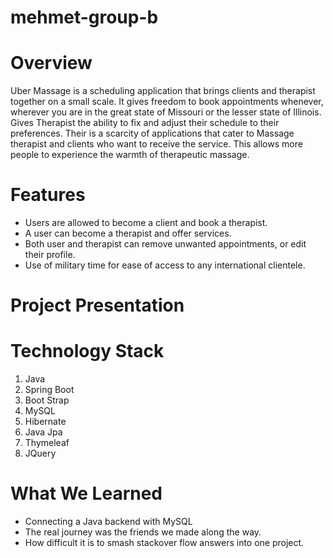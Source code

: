 # mehmet-group-b

# Overview

Uber Massage is a scheduling application that brings clients and therapist together on a small scale. It gives freedom
to book appointments whenever, wherever you are in the great state of Missouri or the lesser state of Illinois. Gives Therapist
the ability to fix and adjust their schedule to their preferences. Their is a scarcity of applications that cater to Massage therapist and clients who want to receive the service. This allows more people to experience the warmth of therapeutic massage.

# Features

* Users are allowed to become a client and book a therapist.
* A user can become a therapist and offer services.
* Both user and therapist can remove unwanted appointments, or edit their profile.
* Use of military time for ease of access to any international clientele.

# Project Presentation



# Technology Stack

1. Java
2. Spring Boot
3. Boot Strap
4. MySQL
5. Hibernate
6. Java Jpa
7. Thymeleaf
8. JQuery

# What We Learned

* Connecting a Java backend with MySQL
* The real journey was the friends we made along the way.
* How difficult it is to smash stackover flow answers into one project.
